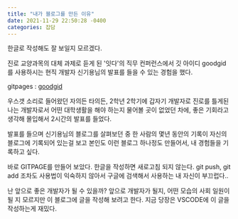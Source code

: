 ```yaml
---
title: "내가 블로그를 만든 이유"
date: 2021-11-29 22:50:28 -0400
categories: 잡담
---
```

한글로 작성해도 잘 보일지 모르겠다.

진로 교양과목의 대체 과제로 듣게 된 '잇다'의 직무 컨퍼런스에서
깃 아이디 goodgid 를 사용하시는 현직 개발자 신기용님의 발표를 들을 수 있는 경험을 했다.

gitpages : [goodgid]

우스갯 소리로 들어왔던 
자의든 타의든, 2학년 2학기에 갑자기 개발자로 진로를 틀게된 나는
개발자로서 어떤 대학생활을 해야 하는지 물어볼 곳이 없었던 차에, 좋은 기회라고 생각해 몰입해서 2시간의 발표를 들었다.

발표를 들으며 신기용님의 블로그를 살펴보던 중 
한 사람의 몇년 동안의 기록이 자신의 블로그에 기록되어 있는걸 보고
본인도 이런 블로그 하나정도 만들어서, 내 경험들을 기록하고 싶다.

바로 GITPAGE를 만들어 보았다.
한글을 작성하면 새로고침 되지 않는다.
git push, git add 조차도 사용법이 익숙하지 않아서 구글에 검색해서 사용하는 내 자신이 부끄럽다.. 


난 앞으로 좋은 개발자가 될 수 있을까?
앞으로 개발자가 될지, 어떤 모습의 사회 일원이 될 지 모르지만
이 블로그에 글을 작성해 보려고 한다.
지금 당장은 VSCODE에 이 글을 작성하는게 재밌다.

[goodgid]: https://goodgid.github.io/